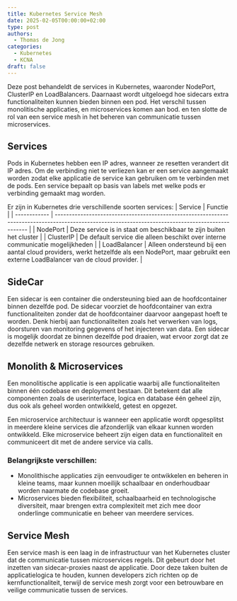 ```yaml
---
title: Kubernetes Service Mesh
date: 2025-02-05T00:00:00+02:00
type: post
authors:
  - Thomas de Jong
categories: 
  - Kubernetes
  - KCNA 
draft: false
---
```

Deze post behandeldt de services in Kubernetes, waaronder NodePort, ClusterIP en LoadBalancers. Daarnaast wordt uitgeloegd hoe sidecars extra functionaliteiten kunnen bieden binnen een pod. Het verschil tussen monolitische applicaties, en microservices komen aan bod. en ten slotte de rol van een service mesh in het beheren van communicatie tussen microservices.
<!--more-->
## Services
Pods in Kubernetes hebben een IP adres, wanneer ze resetten verandert dit IP adres. Om de verbinding niet te verliezen kan er een service aangemaakt worden zodat elke applicatie de service kan gebruiken om te verbinden met de pods. Een service bepaalt op basis van labels met welke pods er verbinding gemaakt mag worden.

Er zijn in Kubernetes drie verschillende soorten services: 
| Service      | Functie                                                                                                                                            | 
| ------------ | -------------------------------------------------------------------------------------------------------------------------------------------------- |
| NodePort     | Deze service is in staat om beschikbaar te zijn buiten het cluster                                                                                 | 
| ClusterIP    | De default service die alleen beschikt over interne communicatie mogelijkheden                                                                     | 
| LoadBalancer | Alleen ondersteund bij een aantal cloud providers, werkt hetzelfde als een NodePort, maar gebruikt een externe LoadBalancer van de cloud provider. |

## SideCar
Een sidecar is een container die ondersteuning bied aan de hoofdcontainer binnen dezelfde pod. De sidecar voorziet de hoofdcontainer van extra functionaliteiten zonder dat de hoofdcontainer daarvoor aangepast hoeft te worden. Denk hierbij aan functionaliteiten zoals het verwerken van logs, doorsturen van monitoring gegevens of het injecteren van data. 
Een sidecar is mogelijk doordat ze binnen dezelfde pod draaien, wat ervoor zorgt dat ze dezelfde netwerk en storage resources gebruiken. 

## Monolith & Microservices
Een monolitische applicatie is een applicatie waarbij alle functionaliteiten binnen één codebase en deployment bestaan. Dit betekent dat alle componenten zoals de userinterface, logica en database één geheel zijn, dus ook als geheel worden ontwikkeld, getest en opgezet. 

Een microservice architectuur is wanneer een applicatie wordt opgesplitst in meerdere kleine services die afzonderlijk van elkaar kunnen worden ontwikkeld. Elke microservice beheert zijn eigen data en functionaliteit en communiceert dit met de andere service via calls. 

### Belangrijkste verschillen:
- Monolithische applicaties zijn eenvoudiger te ontwikkelen en beheren in kleine teams, maar kunnen moeilijk schaalbaar en onderhoudbaar worden naarmate de codebase groeit.
- Microservices bieden flexibiliteit, schaalbaarheid en technologische diversiteit, maar brengen extra complexiteit met zich mee door onderlinge communicatie en beheer van meerdere services.

## Service Mesh
Een service mash is een laag in de infrastructuur van het Kubernetes cluster dat de communicatie tussen microservices regels. Dit gebeurt door het inzetten van sidecar-proxies naast de applicatie. Door deze taken buiten de applicatielogica te houden, kunnen developers zich richten op de kernfunctionaliteit, terwijl de service mesh zorgt voor een betrouwbare en veilige communicatie tussen de services.
